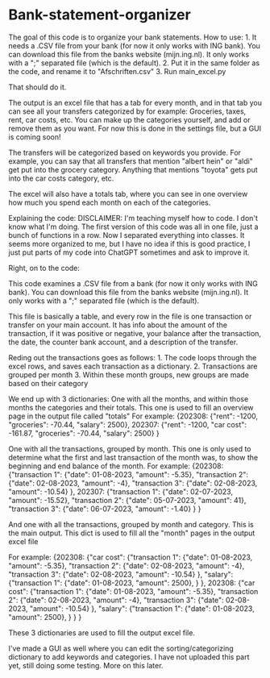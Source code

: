 # Bank-statement-organizer
The goal of this code is to organize your bank statements.
How to use:
	1. It needs a .CSV file from your bank (for now it only works with ING bank).
	You can download this file from the banks website (mijn.ing.nl). It only works with a ";" separated file (which is the default).
	2. Put it in the same folder as the code, and rename it to "Afschriften.csv"
	3. Run main_excel.py 

That should do it.

The output is an excel file that has a tab for every month, and in that tab you can see all your transfers categorized by for example:
Groceries, taxes, rent, car costs, etc.
You can make up the categories yourself, and add or remove them as you want. For now this is done in the settings file, but a GUI is coming soon!

The transfers will be categorized based on keywords you provide. For example, you can say that all transfers that mention "albert hein" or "aldi" get put into the grocery category. Anything that mentions "toyota" gets put into the car costs category, etc.

The excel will also have a totals tab, where you can see in one overview how much you spend each month on each of the categories. 

Explaining the code:
DISCLAIMER: I'm teaching myself how to code. I don't know what I'm doing. The first version of this code was all in one file, just a bunch of functions in a row. Now I separated everything into classes. It seems more organized to me, but I have no idea if this is good practice, I just put parts of my code into ChatGPT sometimes and ask to improve it. 

Right, on to the code:

This code examines a .CSV file from a bank (for now it only works with ING bank).
You can download this file from the banks website (mijn.ing.nl). It only works with a ";" separated file (which is the default).

This file is basically a table, and every row in the file is one transaction or transfer on your main account. 
It has info about the amount of the transaction, if it was positive or negative, your balance after the transaction, the date, the counter bank account, and a description of the transfer.

Reding out the transactions goes as follows:
	1. The code loops through the excel rows, and saves each transaction as a dictionary.
	2. Transactions are grouped per month
	3. Within these month groups, new groups are made based on their category

We end up with 3 dictionaries:
One with all the months, and within those months the categories and their totals. This one is used to fill an overview page in the output file called "totals"
For example:
{202308: 
	{"rent": -1200,
	 "groceries": -70.44,
	 "salary": 2500},
 202307:
	{"rent": -1200,
	 "car cost": -161.87,
	 "groceries": -70.44,
	 "salary": 2500}
}

One with all the transactions, grouped by month. This one is only used to determine what the first and last transaction of the month was, to show the beginning and end balance of the month. 
For example: 
{202308: 
	{"transaction 1": 
		{"date": 01-08-2023,
		 "amount": -5.35},
	 "transaction 2": 
		{"date": 02-08-2023,
		 "amount": -4},
	 "transaction 3": 
		{"date": 02-08-2023,
		 "amount": -10.54}
	},
 202307:
	{"transaction 1": 
		{"date": 02-07-2023,
		 "amount": -15.52},
	 "transaction 2": 
		{"date": 05-07-2023,
		 "amount": 41},
	 "transaction 3": 
		{"date": 06-07-2023,
		 "amount": -1.40}
	}
}

And one with all the transactions, grouped by month and category.
This is the main output. This dict is used to fill all the "month" pages in the output excel file

For example: 
{202308: 
	{"car cost":
		{"transaction 1": 
			{"date": 01-08-2023,
			 "amount": -5.35},
		 "transaction 2": 
			{"date": 02-08-2023,
			 "amount": -4},
		 "transaction 3": 
			{"date": 02-08-2023,
			 "amount": -10.54}
		},
	 "salary":
		{"transaction 1": 
			{"date": 01-08-2023,
			 "amount": 2500},
		}
	},
 202308: 
	{"car cost":
		{"transaction 1": 
			{"date": 01-08-2023,
			 "amount": -5.35},
		 "transaction 2": 
			{"date": 02-08-2023,
			 "amount": -4},
		 "transaction 3": 
			{"date": 02-08-2023,
			 "amount": -10.54}
		},
	 "salary":
		{"transaction 1": 
			{"date": 01-08-2023,
			 "amount": 2500},
		}
	}
}



These 3 dictionaries are used to fill the output excel file.

I've made a GUI as well where you can edit the sorting/categorizing dictionary to add keywords and categories. 
I have not uploaded this part yet, still doing some testing. More on this later.
